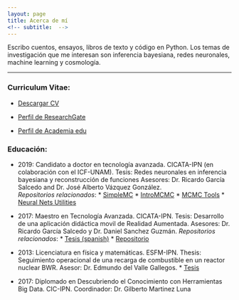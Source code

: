 ```yaml
---
layout: page
title: Acerca de mí
<!-- subtitle:  -->
---
```


Escribo cuentos, ensayos, libros de texto y código en Python. Los temas de investigación que me interesan son inferencia bayesiana, redes neuronales, machine learning y cosmología.

-------------------------------------------------------------
### Curriculum Vitae:
 * <a href="https://github.com/igomezv/igomezv.github.io/raw/master/CV/CV.pdf">Descargar CV</a>
 
 * <a href="https://www.researchgate.net/profile/Isidro_Gomez-Vargas2">Perfil de ResearchGate </a>

 * <a href="https://ipn.academia.edu/IsidroGómezVargas">Perfil de Academia edu</a>


###	Educación:

- 	2019: Candidato a doctor en tecnología avanzada. CICATA-IPN (en colaboración con el ICF-UNAM).
    Tesis: Redes neuronales en inferencia bayesiana y reconstrucción de funciones
    Asesores: Dr. Ricardo García Salcedo and Dr. José Alberto Vázquez González.    
    *Repositorios relacionados*:
        * <a href="https://github.com/ja-vazquez/SimpleMC" download>SimpleMC</a>
        * <a href="https://github.com/igomezv/IntroMCMC">IntroMCMC</a>
        * <a href="https://github.com/igomezv/mcmcTools">MCMC Tools</a>
        * <a href="https://github.com/igomezv/neural_nets_utilities">Neural Nets Utilities</a>

- 	2017: Maestro en Tecnología Avanzada. CICATA-IPN.
    Tesis: Desarrollo de una aplicación didáctica movil de Realidad Aumentada.
    Asesores: Dr. Ricardo García Salcedo y Dr. Daniel Sanchez Guzmán.
    *Repositorios relacionados*:
        * <a href="https://www.academia.edu/35480448/Dise%C3%B1o_y_desarrollo_de_una_aplicaci%C3%B3n_para_dispositivos_m%C3%B3viles_de_realidad_aumentada">Tesis (spanish)</a>
        * <a href="https://github.com/igomezv/RAsolidsrev">Repositorio</a>
        
-	2013: Licenciatura en física y matemáticas. ESFM-IPN.
    Thesis: Seguimiento operacional de una recarga de combustible en un reactor nuclear BWR.
    Asesor: Dr. Edmundo del Valle Gallegos.
        * <a href="https://www.academia.edu/35480399/Seguimiento_operacional_de_una_recarga_de_combustible_de_un_reactor_BWR_con_SIMULATE_3" download>Tesis</a>
    

- 	2017: Diplomado en Descubriendo el Conocimiento con Herramientas Big Data. CIC-IPN.
    Coordinador: Dr. Gilberto Martinez Luna
